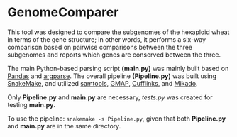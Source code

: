 # GenomeComparer
This tool was designed to compare the subgenomes of the hexaploid wheat in terms of the gene structure; in other words, it performs a six-way comparison based on pairwise comparisons between the three subgenomes and reports which genes are conserved between the three.


The main Python-based parsing script __(main.py)__ was mainly built based on [Pandas](https://pandas.pydata.org/) and [argparse](https://github.com/python/cpython/blob/3.7/Lib/argparse.py).
The overall pipeline __(Pipeline.py)__ was built using [SnakeMake](https://snakemake.readthedocs.io/en/stable/), and utilized [samtools](http://www.htslib.org/), [GMAP](http://research-pub.gene.com/gmap/), [Cufflinks](https://github.com/cole-trapnell-lab/cufflinks), and [Mikado](https://github.com/lucventurini/mikado).


Only __Pipeline.py__ and __main.py__ are necessary, _tests.py_ was created for testing __main.py__.

To use the pipeline: `snakemake -s Pipeline.py`, given that both __Pipeline.py__ and __main.py__ are in the same directory.
